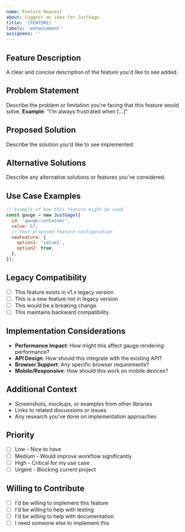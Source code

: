```yaml
---
name: Feature Request
about: Suggest an idea for JustGage
title: '[FEATURE] '
labels: 'enhancement'
assignees: ''
---
```


## Feature Description

A clear and concise description of the feature you'd like to see added.

## Problem Statement

Describe the problem or limitation you're facing that this feature would solve.
**Example**: "I'm always frustrated when [...]"

## Proposed Solution

Describe the solution you'd like to see implemented.

## Alternative Solutions

Describe any alternative solutions or features you've considered.

## Use Case Examples

```javascript
// Example of how this feature might be used
const gauge = new JustGage({
  id: 'gauge-container',
  value: 67,
  // Your proposed feature configuration
  newFeature: {
    option1: 'value1',
    option2: true,
  },
});
```

## Legacy Compatibility

- [ ] This feature exists in v1.x legacy version
- [ ] This is a new feature not in legacy version
- [ ] This would be a breaking change
- [ ] This maintains backward compatibility

## Implementation Considerations

- **Performance Impact**: How might this affect gauge rendering performance?
- **API Design**: How should this integrate with the existing API?
- **Browser Support**: Any specific browser requirements?
- **Mobile/Responsive**: How should this work on mobile devices?

## Additional Context

- Screenshots, mockups, or examples from other libraries
- Links to related discussions or issues
- Any research you've done on implementation approaches

## Priority

- [ ] Low - Nice to have
- [ ] Medium - Would improve workflow significantly
- [ ] High - Critical for my use case
- [ ] Urgent - Blocking current project

## Willing to Contribute

- [ ] I'd be willing to implement this feature
- [ ] I'd be willing to help with testing
- [ ] I'd be willing to help with documentation
- [ ] I need someone else to implement this
